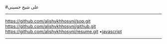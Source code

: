 #علی شیخ حسینی
***********
https://github.com/alishykhhosyni/sop.git
https://github.com/alishykhhosyni/github.git
https://github.com/alishykhhosyni/resume.git
•[javascript](https://github.com/alishykhhosyni/javascript/blob/main/js.jpeg)
**********
